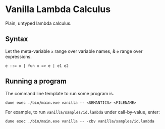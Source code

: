 # Vanilla Lambda Calculus

Plain, untyped lambda calculus.

## Syntax

Let the meta-variable `x` range over variable names, & `e` range over expressions.

```
e ::= x | fun x => e | e1 e2
```

## Running a program

The command line template to run some program is.
```
dune exec ./bin/main.exe vanilla -- <SEMANTICS> <FILENAME>
```

For example, to run `vanilla/samples/id.lambda` under call-by-value, enter:
```
dune exec ./bin/main.exe vanilla -- -cbv vanilla/samples/id.lambda
```